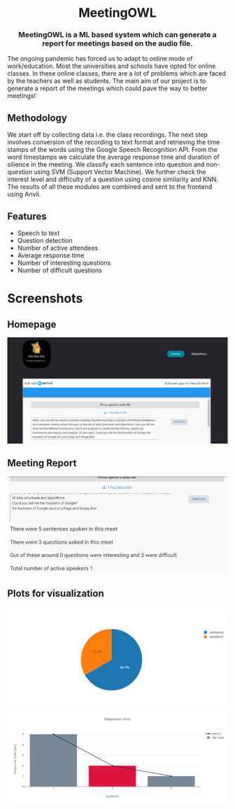<h1 align="center"> MeetingOWL</h1>

<p>
 <h3 align="center"> MeetingOWL is a ML based system which can generate a report for meetings based on the audio file. </h3>
</p>
<p>
 The ongoing pandemic has forced us to adapt to online mode of
work/education. Most the universities and schools have opted for online classes.
In these online classes, there are a lot of problems which are faced by the
teachers as well as students. The main aim of our project is to generate a report of the meetings which could pave the way to better meetings!
</p>
<h2> Methodology </h2>
<p>
We start off by collecting data i.e. the class recordings. The next step involves conversion of the recording to text format and retrieving the time stamps of the words using the Google Speech Recognition API. From the word timestamps we calculate the average response time and duration of silience in the meeting. We classify each sentence into question and non-question using SVM (Support Vector Machine).
 We further check the interest level and difficulty of a question using cosine similarity and KNN. The results of all these modules are combined and sent to the frontend using Anvil.
</p>
<p>
<h2> Features </h2> 
 <ul>
  <li> Speech to text </li>
  <li> Question detection </li>
  <li> Number of active attendees </li>
  <li> Average response time </li>
  <li> Number of interesting questions </li>
  <li> Number of difficult questions </li> 
 </ul>
</p>
<p>
  <h1> Screenshots </h1>
  <h2> Homepage </h2>
  <img src="https://github.com/VaibhaveS/MeetingOWL/blob/main/www/1.png">
  <h2> Meeting Report </h2>
  <img src="https://github.com/VaibhaveS/MeetingOWL/blob/main/www/2.png">
  <h2> Plots for visualization </h2>
  <img src="https://github.com/VaibhaveS/MeetingOWL/blob/main/www/3.png">
  <img src="https://github.com/VaibhaveS/MeetingOWL/blob/main/www/4.png">
  
  
</p>
